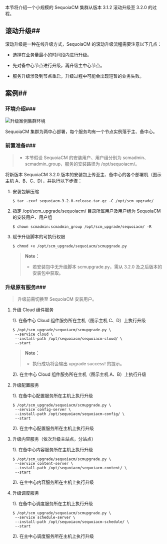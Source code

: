 本节将介绍一个小规模的 SequoiaCM 集群从版本 3.1.2 滚动升级至 3.2.0 的过程。

## 滚动升级##

滚动升级是一种在线升级方式，SequoiaCM 的滚动升级流程需要注意以下几点：

- 选择在业务量最小的时间段内进行升级。

- 先对备中心节点进行升级，再升级主中心节点。

- 服务升级涉及到节点重启，升级过程中可能会出现短暂的业务失败。

## 案例##

### 环境介绍###

![升级案例集群环境][env_upgrade_case]

SequoiaCM 集群为两中心部署，每个服务均有一个节点实例落于主、备中心。

### 前置准备###

> - 本节假设 SequoiaCM 的安装用户、用户组分别为 scmadmin、scmadmin_group，服务的安装路径为 /opt/sequoiacm/。

将新版本 SequoiaCM 3.2.0 版本的安装包上传至主、备中心的各个部署机（图示主机 A、B、C、D），并执行以下步骤：

1. 安装包解压缩

   ```
   $ tar -zxvf sequoiacm-3.2.0-release.tar.gz -C /opt/scm_upgrade/
   ```

2. 指定 /opt/scm_upgrade/sequoiacm/ 目录所属用户及用户组为 SequoiaCM 的安装用户、用户组

   ```
   $ chown scmadmin:scmadmin_group /opt/scm_upgrade/sequoiacm/ -R
   ```

3. 赋予升级脚本的可执行权限

   ```
   $ chmod +x /opt/scm_upgrade/sequoiacm/scmupgrade.py
   ```

   > **Note：**
   >
   >  * 若安装包中无升级脚本 scmupgrade.py，需从 3.2.0 及之后版本的安装包中获取。

### 升级原有服务###

> 升级前需切换至 SequoiaCM 安装用户。

1. 升级 Cloud 组件服务

   1). 在备中心 Cloud 组件服务所在主机（图示主机 C、D）上执行升级

   ```
   $ /opt/scm_upgrade/sequoiacm/scmupgrade.py \
	--service cloud \
	--install-path /opt/sequoiacm/sequoiacm-cloud/ \
	--start
   ```

   > **Note：**
   >
   >  * 执行成功将会输出 upgrade success! 的提示。

   2). 在主中心 Cloud 组件服务所在主机（图示主机 A、B）上执行升级

2. 升级配置服务

   1). 在备中心配置服务所在主机上执行升级

   ```
   $ /opt/scm_upgrade/sequoiacm/scmupgrade.py \
	--service config-server \
	--install-path /opt/sequoiacm/sequoiacm-config/ \
	--start
   ```

   2). 在主中心配置服务所在主机上执行升级

3. 升级内容服务（依次升级主站点，分站点）

   1). 在备中心内容服务所在主机上执行升级

   ```
   $ /opt/scm_upgrade/sequoiacm/scmupgrade.py \
	--service content-server \
	--install-path /opt/sequoiacm/sequoiacm-content/ \
	--start
   ```

   2). 在主中心内容服务所在主机上执行升级

4. 升级调度服务

   1). 在备中心调度服务所在主机上执行升级

   ```
   $ /opt/scm_upgrade/sequoiacm/scmupgrade.py \
	--service schedule-server \
	--install-path /opt/sequoiacm/sequoiacm-schedule/ \
	--start
   ```

   2). 在主中心调度服务所在主机上执行升级

[om_deploy]:Om/deploy.md

[daemon_deploy]:Maintainance/Daemon/deploy.md

[env_upgrade_case]:Maintainance/Upgrade/env_upgrade_case.png
